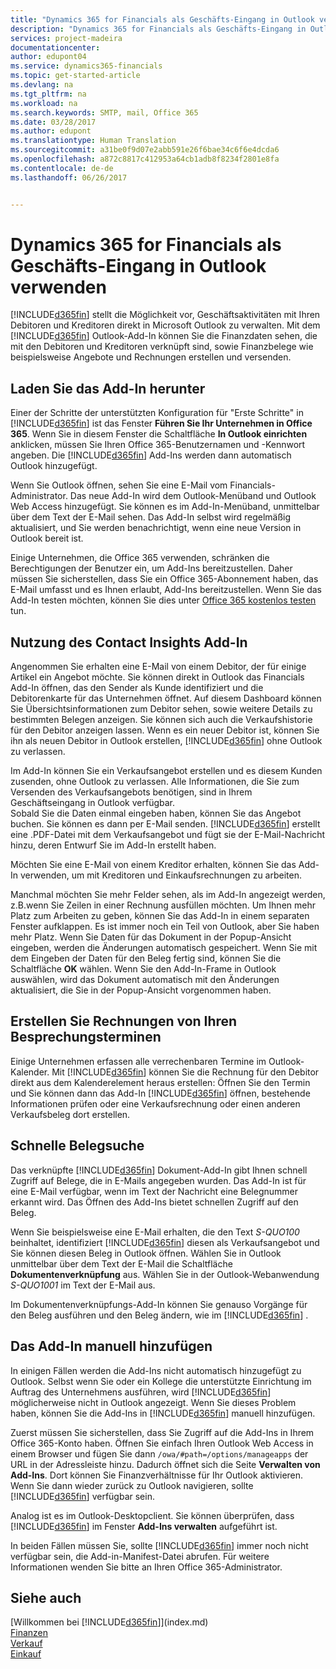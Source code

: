 ```yaml
---
title: "Dynamics 365 for Financials als Geschäfts-Eingang in Outlook verwenden | Microsoft Docs"
description: "Dynamics 365 for Financials als Geschäfts-Eingang in Outlook verwenden"
services: project-madeira
documentationcenter: 
author: edupont04
ms.service: dynamics365-financials
ms.topic: get-started-article
ms.devlang: na
ms.tgt_pltfrm: na
ms.workload: na
ms.search.keywords: SMTP, mail, Office 365
ms.date: 03/28/2017
ms.author: edupont
ms.translationtype: Human Translation
ms.sourcegitcommit: a31be0f9d07e2abb591e26f6bae34c6f6e4dcda6
ms.openlocfilehash: a872c8817c412953a64cb1adb8f8234f2801e8fa
ms.contentlocale: de-de
ms.lasthandoff: 06/26/2017


---
```

# Dynamics 365 for Financials als Geschäfts-Eingang in Outlook verwenden
<a id="using-dynamics-365-for-financials-as-your-business-inbox-in-outlook" class="xliff"></a>
[!INCLUDE[d365fin](includes/d365fin_md.md)] stellt die Möglichkeit vor, Geschäftsaktivitäten mit Ihren Debitoren und Kreditoren direkt in Microsoft Outlook zu verwalten. Mit dem [!INCLUDE[d365fin](includes/d365fin_md.md)] Outlook-Add-In können Sie die Finanzdaten sehen, die mit den Debitoren und Kreditoren verknüpft sind, sowie Finanzbelege wie beispielsweise Angebote und Rechnungen erstellen und versenden.  

## Laden Sie das Add-In herunter
<a id="get-the-add-in" class="xliff"></a>
Einer der Schritte der unterstützten Konfiguration für "Erste Schritte" in [!INCLUDE[d365fin](includes/d365fin_md.md)] ist das Fenster **Führen Sie Ihr Unternehmen in Office 365**. Wenn Sie in diesem Fenster die Schaltfläche **In Outlook einrichten** anklicken, müssen Sie Ihren Office 365-Benutzernamen und -Kennwort angeben. Die [!INCLUDE[d365fin](includes/d365fin_md.md)] Add-Ins werden dann automatisch Outlook hinzugefügt.  

Wenn Sie Outlook öffnen, sehen Sie eine E-Mail vom Financials-Administrator. Das neue Add-In wird dem Outlook-Menüband und Outlook Web Access hinzugefügt. Sie können es im Add-In-Menüband, unmittelbar über dem Text der E-Mail sehen. Das Add-In selbst wird regelmäßig aktualisiert, und Sie werden benachrichtigt, wenn eine neue Version in Outlook bereit ist.  

Einige Unternehmen, die Office 365 verwenden, schränken die Berechtigungen der Benutzer ein, um Add-Ins bereitzustellen. Daher müssen Sie sicherstellen, dass Sie ein Office 365-Abonnement haben, das E-Mail umfasst und es Ihnen erlaubt, Add-Ins bereitzustellen. Wenn Sie das Add-In testen möchten, können Sie dies unter [Office 365 kostenlos testen](https://products.office.com/try) tun.  

## Nutzung des Contact Insights Add-In
<a id="using-the-contact-insights-add-in" class="xliff"></a>
Angenommen Sie erhalten eine E-Mail von einem Debitor, der für einige Artikel ein Angebot möchte. Sie können direkt in Outlook das Financials Add-In öffnen, das den Sender als Kunde identifiziert und die Debitorenkarte für das Unternehmen öffnet. Auf diesem Dashboard können Sie Übersichtsinformationen zum Debitor sehen, sowie weitere Details zu bestimmten Belegen anzeigen. Sie können sich auch die Verkaufshistorie für den Debitor anzeigen lassen. Wenn es ein neuer Debitor ist, können Sie ihn als neuen Debitor in Outlook erstellen, [!INCLUDE[d365fin](includes/d365fin_md.md)] ohne Outlook zu verlassen.  

Im Add-In können Sie ein Verkaufsangebot erstellen und es diesem Kunden zusenden, ohne Outlook zu verlassen. Alle Informationen, die Sie zum Versenden des Verkaufsangebots benötigen, sind in Ihrem Geschäftseingang in Outlook verfügbar.  
Sobald Sie die Daten einmal eingeben haben, können Sie das Angebot buchen. Sie können es dann per E-Mail senden. [!INCLUDE[d365fin](includes/d365fin_md.md)] erstellt eine .PDF-Datei mit dem Verkaufsangebot und fügt sie der E-Mail-Nachricht hinzu, deren Entwurf Sie im Add-In erstellt haben.  

Möchten Sie eine E-Mail von einem Kreditor erhalten, können Sie das Add-In verwenden, um mit Kreditoren und Einkaufsrechnungen zu arbeiten.  

Manchmal möchten Sie mehr Felder sehen, als im Add-In angezeigt werden, z.B.wenn Sie Zeilen in einer Rechnung ausfüllen möchten. Um Ihnen mehr Platz zum Arbeiten zu geben, können Sie das Add-In in einem separaten Fenster aufklappen. Es ist immer noch ein Teil von Outlook, aber Sie haben mehr Platz. Wenn Sie Daten für das Dokument in der Popup-Ansicht eingeben, werden die Änderungen automatisch gespeichert. Wenn Sie mit dem Eingeben der Daten für den Beleg fertig sind, können Sie die Schaltfläche **OK** wählen. Wenn Sie den Add-In-Frame in Outlook auswählen, wird das Dokument automatisch mit den Änderungen aktualisiert, die Sie in der Popup-Ansicht vorgenommen haben.  

## Erstellen Sie Rechnungen von Ihren Besprechungsterminen
<a id="create-invoices-from-your-meeting-appointments" class="xliff"></a>
Einige Unternehmen erfassen alle verrechenbaren Termine im Outlook-Kalender. Mit [!INCLUDE[d365fin](includes/d365fin_md.md)] können Sie die Rechnung für den Debitor direkt aus dem Kalenderelement heraus erstellen: Öffnen Sie den Termin und Sie können dann das Add-In [!INCLUDE[d365fin](includes/d365fin_md.md)] öffnen, bestehende Informationen prüfen oder eine Verkaufsrechnung oder einen anderen Verkaufsbeleg dort erstellen.  

## Schnelle Belegsuche
<a id="quick-document-lookup" class="xliff"></a>
Das verknüpfte [!INCLUDE[d365fin](includes/d365fin_md.md)] Dokument-Add-In gibt Ihnen schnell Zugriff auf Belege, die in E-Mails angegeben wurden. Das Add-In ist für eine E-Mail verfügbar, wenn im Text der Nachricht eine Belegnummer erkannt wird. Das Öffnen des Add-Ins bietet schnellen Zugriff auf den Beleg.  

Wenn Sie beispielsweise eine E-Mail erhalten, die den Text *S-QUO100* beinhaltet, identifiziert [!INCLUDE[d365fin](includes/d365fin_md.md)] diesen als Verkaufsangebot und Sie können diesen Beleg in Outlook öffnen. Wählen Sie in Outlook unmittelbar über dem Text der E-Mail die Schaltfläche **Dokumentenverknüpfung** aus. Wählen Sie in der Outlook-Webanwendung *S-QUO1001* im Text der E-Mail aus.  

Im Dokumentenverknüpfungs-Add-In können Sie genauso Vorgänge für den Beleg ausführen und den Beleg ändern, wie im [!INCLUDE[d365fin](includes/d365fin_md.md)] .

## Das Add-In manuell hinzufügen
<a id="adding-the-add-ins-manually" class="xliff"></a>
In einigen Fällen werden die Add-Ins nicht automatisch hinzugefügt zu Outlook. Selbst wenn Sie oder ein Kollege die unterstützte Einrichtung im Auftrag des Unternehmens ausführen, wird [!INCLUDE[d365fin](includes/d365fin_md.md)] möglicherweise nicht in Outlook angezeigt. Wenn Sie dieses Problem haben, können Sie die Add-Ins in [!INCLUDE[d365fin](includes/d365fin_md.md)] manuell hinzufügen.  

Zuerst müssen Sie sicherstellen, dass Sie Zugriff auf die Add-Ins in Ihrem Office 365-Konto haben. Öffnen Sie einfach Ihren Outlook Web Access in einem Browser und fügen Sie dann `/owa/#path=/options/manageapps` der URL in der Adressleiste hinzu. Dadurch öffnet sich die Seite **Verwalten von Add-Ins**. Dort können Sie Finanzverhältnisse für Ihr Outlook aktivieren. Wenn Sie dann wieder zurück zu Outlook navigieren, sollte [!INCLUDE[d365fin](includes/d365fin_md.md)] verfügbar sein.  

Analog ist es im Outlook-Desktopclient. Sie können überprüfen, dass [!INCLUDE[d365fin](includes/d365fin_md.md)] im Fenster **Add-Ins verwalten** aufgeführt ist.  

In beiden Fällen müssen Sie, sollte [!INCLUDE[d365fin](includes/d365fin_md.md)] immer noch nicht verfügbar sein, die Add-in-Manifest-Datei abrufen. Für weitere Informationen wenden Sie bitte an Ihren Office 365-Administrator.

## Siehe auch
<a id="see-also" class="xliff"></a>
[Willkommen bei [!INCLUDE[d365fin](includes/d365fin_md.md)]](index.md)  
[Finanzen](finance.md)  
[Verkauf](sales-manage-sales.md)  
[Einkauf](purchasing-manage-purchasing.md)  

